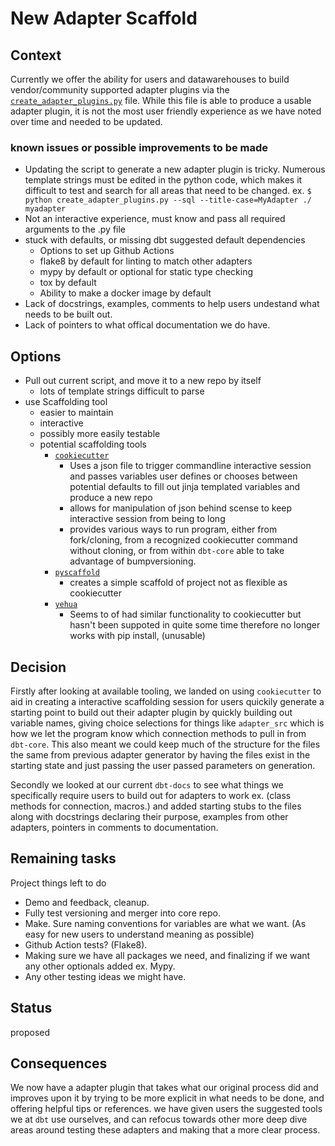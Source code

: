 # New Adapter Scaffold

## Context

Currently we offer the ability for users and datawarehouses to build vendor/community supported adapter plugins via the [`create_adapter_plugins.py`](https://github.com/dbt-labs/dbt/blob/47033c459f2c835d81cc845d49ef23e7d19736b6/core/scripts/create_adapter_plugins.py) file. While this file is able to produce a usable adapter plugin, it is not the most user friendly experience as we have noted over time and needed to be updated.

### known issues or possible improvements to be made
- Updating the script to generate a new adapter plugin is tricky. Numerous template strings must be edited in the python code, which makes it difficult to test and search for all areas that need to be changed. ex. `$ python create_adapter_plugins.py --sql --title-case=MyAdapter ./ myadapter`
- Not an interactive experience, must know and pass all required arguments to the .py file
- stuck with defaults, or missing dbt suggested default dependencies
  - Options to set up Github Actions
  - flake8 by default for linting to match other adapters
  - mypy by default or optional for static type checking
  - tox by default
  - Ability to make a docker image by default
- Lack of docstrings, examples, comments to help users undestand what needs to be built out.
- Lack of pointers to what offical documentation we do have.

## Options
- Pull out current script, and move it to a new repo by itself
  - lots of template strings difficult to parse
- use Scaffolding tool
  - easier to maintain
  - interactive
  - possibly more easily testable
  - potential scaffolding tools
      - [`cookiecutter`](https://cookiecutter.readthedocs.io/en/1.7.2/overview.html)
        - Uses a json file to trigger commandline interactive session and passes variables user defines or chooses between potential defaults to fill out jinja templated variables and produce a new repo
        - allows for manipulation of json behind scense to keep interactive session from being to long
        - provides various ways to run program, either from fork/cloning, from a recognized cookiecutter command without cloning, or from within `dbt-core` able to take advantage of bumpversioning.
      - [`pyscaffold`](https://cookiecutter.readthedocs.io/en/1.7.2/overview.html)
        - creates a simple scaffold of project not as flexible as cookiecutter
      - [`yehua`](https://yehua.readthedocs.io/en/latest/)
        - Seems to of had similar functionality to cookiecutter but hasn't been suppoted in quite some time therefore no longer works with pip install, (unusable)

## Decision

Firstly after looking at available tooling, we landed on using `cookiecutter` to aid in creating a interactive scaffolding session for users quickily generate a starting point to build out their adapter plugin by quickly building out variable names, giving choice selections for things like `adapter_src` which is how we let the program know which connection methods to pull in from `dbt-core`. This also meant we could keep much of the structure for the files the same from previous adapter generator by having the files exist in the starting state and just passing the user passed parameters on generation.

Secondly we looked at our current `dbt-docs` to see what things we specifically require users to build out for adapters to work ex. (class methods for connection, macros.) and added starting stubs to the files along with docstrings declaring their purpose, examples from other adapters, pointers in comments to documentation.

## Remaining tasks
Project things left to do
- Demo and feedback, cleanup.
- Fully test versioning and merger into core repo.
- Make. Sure naming conventions for variables are what we want. (As easy for new users to understand meaning as possible)
- Github Action tests? (Flake8).
- Making sure we have all packages we need, and finalizing if we want any other optionals added ex. Mypy.
- Any other testing ideas we might have.


## Status

proposed

## Consequences

We now have a adapter plugin that takes what our original process did and improves upon it by trying to be more explicit in what needs to be done, and offering helpful tips or references. we have given users the suggested tools we at `dbt` use ourselves, and can refocus towards other more deep dive areas around testing these adapters and making that a more clear process.
